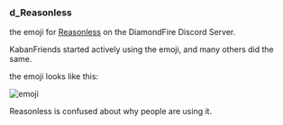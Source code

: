 ### d_Reasonless
the emoji for [Reasonless](../players/Reasonless.md) on the DiamondFire Discord Server.

KabanFriends started actively using the emoji, and many others did the same.

the emoji looks like this:

![emoji](https://minotar.net/bust/3a525b1fa2634ce482de819a94c8c6fe/48.png)

Reasonless is confused about why people are using it.